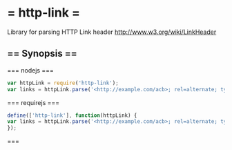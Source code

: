 = http-link =
=========

Library for parsing HTTP Link header
http://www.w3.org/wiki/LinkHeader

== Synopsis ==
--------

=== nodejs ===
``` js
var httpLink = require('http-link');
var links = httpLink.parse('<http://example.com/acb>; rel=alternate; type=text/html');
```

=== requirejs ===
``` js
define(['http-link'], function(httpLink) {
var links = httpLink.parse('<http://example.com/acb>; rel=alternate; type=text/html');
});
```

=== <script> ===
``` html
<script src="http-link.js"></script>
<script>
httpLink.parse('<http://example.com/acb>; rel=alternate; type=text/html');
</script>
```

== Install ==
-------

npm install http-link

